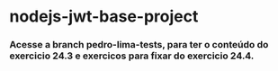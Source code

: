 # nodejs-jwt-base-project

### Acesse a branch pedro-lima-tests, para ter o conteúdo do exercicio 24.3 e exercicos para fixar do exercicio 24.4.

